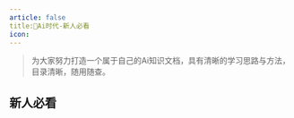 ```yaml
---
article: false
title:🌝Ai时代-新人必看
icon: 
---
```


> 为大家努力打造一个属于自己的Ai知识文档，具有清晰的学习思路与方法，目录清晰，随用随查。
>

## 新人必看